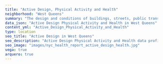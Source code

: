 ```yaml
---
title: "Active Design, Physical Activity and Health"
neighborhood: "West Queens"
summary: "The design and conditions of buildings, streets, public transportation and parks influence physical activity, use of active transportation and other healthy behavior. A neighborhood's features can also impact the safety of its residents."
data_json: "Active Design Physical Activity and Health in West Queens"
content_yml: "Active_Design_Physical_Activity_and_Health"
type: location
seo_title: "Active Design in West Queens"
seo_description: "Active Design Physical Activity and Health data profile for the West Queens neighborhood of NYC."
seo_image: "images/nyc_health_report_active_design_health.jpg"
vega: true
arquero: true
---
```

